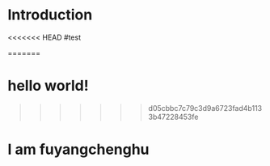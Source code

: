 # Introduction
<<<<<<< HEAD
#test

=======
# hello world!
>>>>>>> d05cbbc7c79c3d9a6723fad4b1133b47228453fe


# I am fuyangchenghu
